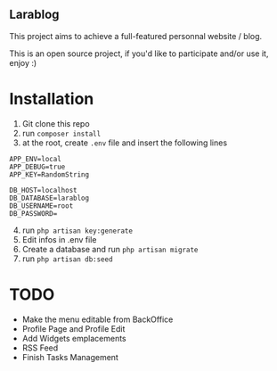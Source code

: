 ## Larablog

This project aims to achieve a full-featured personnal website / blog.

This is an open source project, if you'd like to participate and/or use it, enjoy :)

# Installation
1. Git clone this repo
2. run <code>composer install</code>
3. at the root, create <code>.env</code> file and insert the following lines

```
APP_ENV=local
APP_DEBUG=true
APP_KEY=RandomString

DB_HOST=localhost
DB_DATABASE=larablog
DB_USERNAME=root
DB_PASSWORD=

```

4. run <code>php artisan key:generate</code>
5. Edit infos in .env file
6. Create a database and run <code>php artisan migrate</code>
7. run <code>php artisan db:seed</code>


# TODO

* Make the menu editable from BackOffice
* Profile Page and Profile Edit
* Add Widgets emplacements
* RSS Feed
* Finish Tasks Management